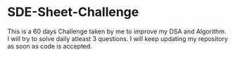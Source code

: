# SDE-Sheet-Challenge

This is a 60 days Challenge taken by me to improve my DSA and Algorithm.
I will try to solve daily atleast 3 questions.
I will keep updating my repository as soon as code is accepted.
